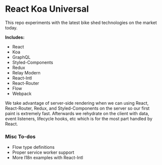 # React Koa Universal

This repo experiments with the latest bike shed technologies on the market today.

**Includes:**
- React
- Koa
- GraphQL
- Styled-Components
- Redux
- Relay Modern
- React-Intl
- React-Router
- Flow
- Webpack

We take advantage of server-side rendering when we can using React, React-Router, Redux, and Styled-Components on the server so our first paint is extremely fast. Afterwards we rehydrate on the client with data, event listeners, lifecycle hooks, etc which is for the most part handled by React.

### Misc To-dos
- Flow type definitions
- Proper service worker support
- More I18n examples with React-Intl
